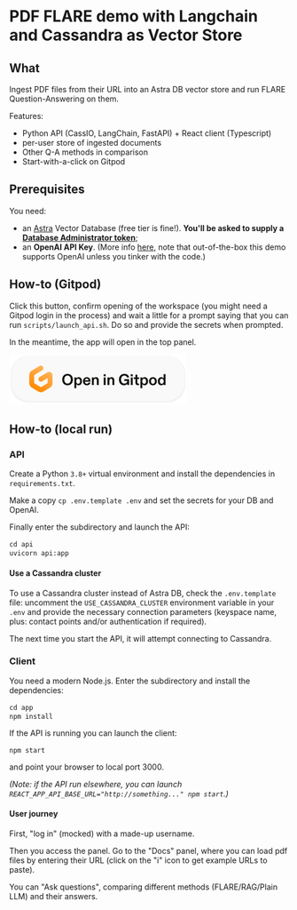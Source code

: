 # PDF FLARE demo with Langchain and Cassandra as Vector Store

## What

Ingest PDF files from their URL into an Astra DB vector store
and run FLARE Question-Answering on them.

Features:

- Python API (CassIO, LangChain, FastAPI) + React client (Typescript)
- per-user store of ingested documents
- Other Q-A methods in comparison
- Start-with-a-click on Gitpod

## Prerequisites

You need:

- an [Astra](https://astra.datastax.com) Vector Database (free tier is fine!). **You'll be asked to supply a [Database Administrator token](https://awesome-astra.github.io/docs/pages/astra/create-token/#c-procedure)**;
- an **OpenAI API Key**. (More info [here](https://cassio.org/start_here/#llm-access), note that out-of-the-box this demo supports OpenAI unless you tinker with the code.)

## How-to (Gitpod)

Click this button, confirm opening of the workspace
(you might need a Gitpod login in the process) and wait a little
for a prompt saying that you can run `scripts/launch_api.sh`.
Do so and provide the secrets when prompted.

In the meantime, the app will open in the top panel.

<a href="https://gitpod.io/#https://github.com/cassioml/langchain-flare-pdf-qa-demo"><img src="images/open_in_gitpod.svg" /></a>

## How-to (local run)

### API

Create a Python `3.8+` virtual environment and install
the dependencies in `requirements.txt`.

Make a copy `cp .env.template .env` and set the secrets for your DB and OpenAI.

Finally enter the subdirectory and launch the API:

```
cd api
uvicorn api:app
```

#### Use a Cassandra cluster

To use a Cassandra cluster instead of Astra DB, check the `.env.template` file:
uncomment the `USE_CASSANDRA_CLUSTER` environment variable in your `.env`
and provide the necessary connection parameters (keyspace name, plus:
contact points and/or authentication if required).

The next time you start the API, it will attempt connecting to Cassandra.

### Client

You need a modern Node.js. Enter the subdirectory and install the dependencies:

```
cd app
npm install
```

If the API is running you can launch the client:

```
npm start
```

and point your browser to local port 3000.

_(Note: if the API run elsewhere, you can launch `REACT_APP_API_BASE_URL="http://something..." npm start`.)_

#### User journey

First, "log in" (mocked) with a made-up username.

Then you access the panel. Go to the "Docs" panel, where you can load pdf files
by entering their URL (click on the "i" icon to get example URLs to paste).

You can "Ask questions", comparing different methods (FLARE/RAG/Plain LLM) and
their answers.
